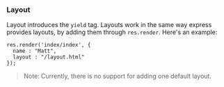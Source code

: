 ### Layout ###

Layout introduces the `yield` tag. Layouts work in the same way express provides layouts, by adding them through `res.render`. Here's an example:

    res.render('index/index', {
      name : "Matt",
      layout : "/layout.html"
    });
    
> Note: Currently, there is no support for adding one default layout.